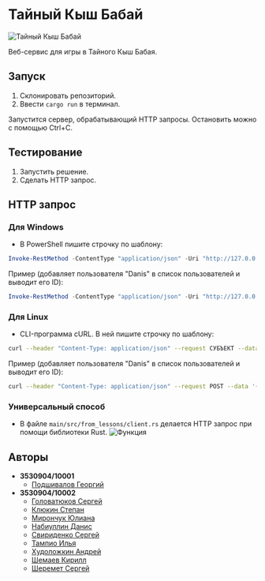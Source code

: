 # Тайный Кыш Бабай
![Тайный Кыш Бабай](https://user-images.githubusercontent.com/53406289/210182274-739bcd9c-3611-4d96-982b-66511ed5df6d.jpg)

Веб-сервис для игры в Тайного Кыш Бабая.

## Запуск

1. Склонировать репозиторий.
2. Ввести `cargo run` в терминал.

Запустится сервер, обрабатывающий HTTP запросы. Остановить можно с помощью Сtrl+C.

## Тестирование

1. Запустить решение.
2. Сделать HTTP запрос.

## HTTP запрос

### Для Windows

- В PowerShell пишите строчку по шаблону:
```powershell 
Invoke-RestMethod -ContentType "application/json" -Uri "http://127.0.0.1:8080/ОБЪЕКТ" -Method СУБЪЕКТ -Body ВХОДНЫЕ ДАННЫЕ
``` 
Пример (добавляет пользователя "Danis" в список пользователей и выводит его ID): 
```powershell 
Invoke-RestMethod -ContentType "application/json" -Uri "http://127.0.0.1:8080/users/create" -Method Post -Body '{"name":"Danis"}'
```

### Для Linux

- CLI-программа cURL. В ней пишите строчку по шаблону:
```bash
curl --header "Content-Type: application/json" --request СУБЪЕКТ --data ВХОДНЫЕ ДАННЫЕ http://127.0.0.1:8080/ОБЪЕКТ
``` 
Пример (добавляет пользователя "Danis" в список пользователей и выводит его ID): 
```bash
curl --header "Content-Type: application/json" --request POST --data '{"name":"Danis"}' http://127.0.0.1:8080/user/create
``` 

### Универсальный способ

- В файле `main/src/from_lessons/client.rs` делается HTTP запрос при помощи библиотеки Rust. 
![Функция](https://user-images.githubusercontent.com/53406289/210182204-86ba21a9-c128-4e12-8590-7b9e39953298.png)

## Авторы

- **3530904/10001**
  - [Подшивалов Георгий](https://github.com/George3005)
- **3530904/10002**
  - [Головатюков Сергей](https://github.com/serjunya)
  - [Клюкин Степан](https://github.com/KlyukinSA)
  - [Мирончук Юлиана](https://github.com/nanatic)
  - [Набиуллин Данис](https://github.com/dfnabiullin)
  - [Свириденко Сергей](https://github.com/NerouN1919)
  - [Тампио Илья](https://github.com/Quakumei)
  - [Худоложкин Андрей](https://github.com/Andrei2503)
  - [Шемаев Кирилл](https://github.com/ilyasvet)
  - [Шеремет Сергей](https://github.com/SxeCrew)
